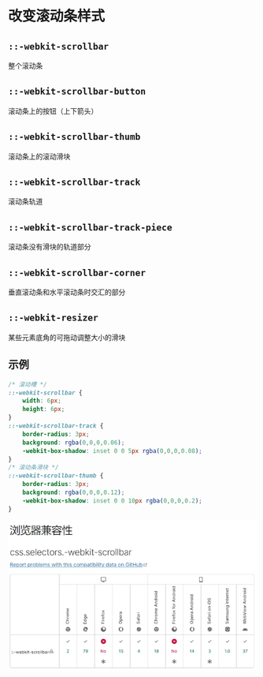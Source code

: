 # 改变滚动条样式

##  `::-webkit-scrollbar`
整个滚动条

## `::-webkit-scrollbar-button`
滚动条上的按钮（上下箭头）

## `::-webkit-scrollbar-thumb`
滚动条上的滚动滑块 

##  `::-webkit-scrollbar-track`
滚动条轨道

##  `::-webkit-scrollbar-track-piece`
滚动条没有滑块的轨道部分

##  `::-webkit-scrollbar-corner`
垂直滚动条和水平滚动条时交汇的部分

##  `::-webkit-resizer`
某些元素底角的可拖动调整大小的滑块


## 示例

```css
/* 滚动槽 */
::-webkit-scrollbar {
    width: 6px;
    height: 6px;
}
::-webkit-scrollbar-track {
    border-radius: 3px;
    background: rgba(0,0,0,0.06);
    -webkit-box-shadow: inset 0 0 5px rgba(0,0,0,0.08);
}
/* 滚动条滑块 */
::-webkit-scrollbar-thumb {
    border-radius: 3px;
    background: rgba(0,0,0,0.12);
    -webkit-box-shadow: inset 0 0 10px rgba(0,0,0,0.2);
}

```


![兼容性](images/webkit-scrollbar.png)